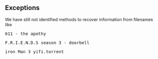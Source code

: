 Exceptions
------------------------------------------------------

We have still not identified methods to recover information from filenames like

<pre>611 - the apothy</pre>

<pre>F.R.I.E.N.D.S season 3 - doorbell </pre>

<pre>iron Man 3 yifi.torrent </pre>
